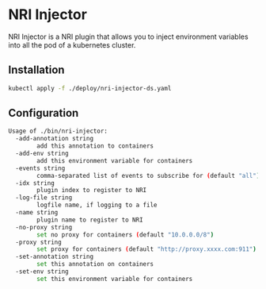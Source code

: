 # NRI Injector 

NRI Injector is a NRI plugin that allows you to inject environment variables into all the pod of a kubernetes cluster.

## Installation
```bash
kubectl apply -f ./deploy/nri-injector-ds.yaml 
```



## Configuration
```bash
Usage of ./bin/nri-injector:
  -add-annotation string
        add this annotation to containers
  -add-env string
        add this environment variable for containers
  -events string
        comma-separated list of events to subscribe for (default "all")
  -idx string
        plugin index to register to NRI
  -log-file string
        logfile name, if logging to a file
  -name string
        plugin name to register to NRI
  -no-proxy string
        set no proxy for containers (default "10.0.0.0/8")
  -proxy string
        set proxy for containers (default "http://proxy.xxxx.com:911")
  -set-annotation string
        set this annotation on containers
  -set-env string
        set this environment variable for containers

```
